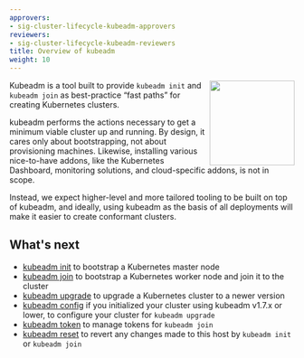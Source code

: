 ```yaml
---
approvers:
- sig-cluster-lifecycle-kubeadm-approvers
reviewers:
- sig-cluster-lifecycle-kubeadm-reviewers
title: Overview of kubeadm
weight: 10
---
```

<img src="https://raw.githubusercontent.com/cncf/artwork/master/kubernetes/certified-kubernetes/versionless/color/certified-kubernetes-color.png" align="right" width="150px">Kubeadm is a tool built to provide `kubeadm init` and `kubeadm join` as best-practice “fast paths” for creating Kubernetes clusters.

kubeadm performs the actions necessary to get a minimum viable cluster up and running. By design, it cares only about bootstrapping, not about provisioning machines. Likewise, installing various nice-to-have addons, like the Kubernetes Dashboard, monitoring solutions, and cloud-specific addons, is not in scope.

Instead, we expect higher-level and more tailored tooling to be built on top of kubeadm, and ideally, using kubeadm as the basis of all deployments will make it easier to create conformant clusters.

## What's next

* [kubeadm init](../kubeadm-init/) to bootstrap a Kubernetes master node
* [kubeadm join](../kubeadm-join/) to bootstrap a Kubernetes worker node and join it to the cluster
* [kubeadm upgrade](../kubeadm-upgrade/) to upgrade a Kubernetes cluster to a newer version
* [kubeadm config](../kubeadm-config/) if you initialized your cluster using kubeadm v1.7.x or lower, to configure your cluster for `kubeadm upgrade`
* [kubeadm token](../kubeadm-token/) to manage tokens for `kubeadm join`
* [kubeadm reset](../kubeadm-reset/) to revert any changes made to this host by `kubeadm init` or `kubeadm join`
